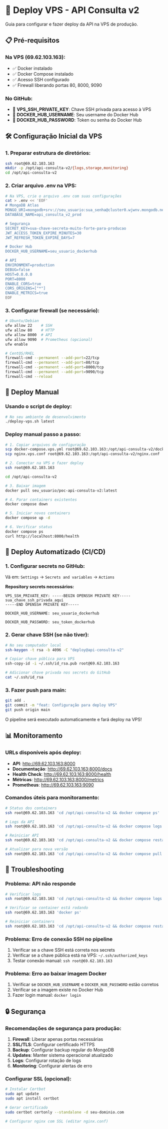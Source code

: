 # 🚀 Deploy VPS - API Consulta v2

Guia para configurar e fazer deploy da API na VPS de produção.

## 📋 Pré-requisitos

### Na VPS (69.62.103.163):
- ✅ Docker instalado
- ✅ Docker Compose instalado
- ✅ Acesso SSH configurado
- ✅ Firewall liberando portas 80, 8000, 9090

### No GitHub:
- 🔑 **VPS_SSH_PRIVATE_KEY**: Chave SSH privada para acesso à VPS
- 🔑 **DOCKER_HUB_USERNAME**: Seu username do Docker Hub
- 🔑 **DOCKER_HUB_PASSWORD**: Token ou senha do Docker Hub

## 🛠️ Configuração Inicial da VPS

### 1. Preparar estrutura de diretórios:
```bash
ssh root@69.62.103.163
mkdir -p /opt/api-consulta-v2/{logs,storage,monitoring}
cd /opt/api-consulta-v2
```

### 2. Criar arquivo .env na VPS:
```bash
# Na VPS, crie o arquivo .env com suas configurações
cat > .env << 'EOF'
# MongoDB Atlas
MONGO_URI=mongodb+srv://seu_usuario:sua_senha@cluster0.wjwnv.mongodb.net/?retryWrites=true&w=majority&appName=Cluster0
DATABASE_NAME=api_consulta_v2_prod

# Segurança  
SECRET_KEY=sua-chave-secreta-muito-forte-para-producao
JWT_ACCESS_TOKEN_EXPIRE_MINUTES=30
JWT_REFRESH_TOKEN_EXPIRE_DAYS=7

# Docker Hub
DOCKER_HUB_USERNAME=seu_usuario_dockerhub

# API
ENVIRONMENT=production
DEBUG=false
HOST=0.0.0.0
PORT=8000
ENABLE_CORS=true
CORS_ORIGINS=["*"]
ENABLE_METRICS=true
EOF
```

### 3. Configurar firewall (se necessário):
```bash
# Ubuntu/Debian
ufw allow 22    # SSH
ufw allow 80    # HTTP
ufw allow 8000  # API
ufw allow 9090  # Prometheus (opcional)
ufw enable

# CentOS/RHEL
firewall-cmd --permanent --add-port=22/tcp
firewall-cmd --permanent --add-port=80/tcp  
firewall-cmd --permanent --add-port=8000/tcp
firewall-cmd --permanent --add-port=9090/tcp
firewall-cmd --reload
```

## 🚀 Deploy Manual

### Usando o script de deploy:
```bash
# No seu ambiente de desenvolvimento
./deploy-vps.sh latest
```

### Deploy manual passo a passo:
```bash
# 1. Copiar arquivos de configuração
scp docker-compose.vps.yml root@69.62.103.163:/opt/api-consulta-v2/docker-compose.yml
scp nginx.vps.conf root@69.62.103.163:/opt/api-consulta-v2/nginx.conf

# 2. Conectar na VPS e fazer deploy
ssh root@69.62.103.163

cd /opt/api-consulta-v2

# 3. Baixar imagem
docker pull seu_usuario/poc-api-consulta-v2:latest

# 4. Parar containers existentes
docker compose down

# 5. Iniciar novos containers
docker compose up -d

# 6. Verificar status
docker compose ps
curl http://localhost:8000/health
```

## 🤖 Deploy Automatizado (CI/CD)

### 1. Configurar secrets no GitHub:

Vá em: `Settings` → `Secrets and variables` → `Actions`

**Repository secrets necessários:**
```
VPS_SSH_PRIVATE_KEY: -----BEGIN OPENSSH PRIVATE KEY-----
sua_chave_ssh_privada_aqui
-----END OPENSSH PRIVATE KEY-----

DOCKER_HUB_USERNAME: seu_usuario_dockerhub

DOCKER_HUB_PASSWORD: seu_token_dockerhub
```

### 2. Gerar chave SSH (se não tiver):
```bash
# No seu computador local
ssh-keygen -t rsa -b 4096 -C "deploy@api-consulta-v2"

# Copiar chave pública para VPS
ssh-copy-id -i ~/.ssh/id_rsa.pub root@69.62.103.163

# Adicionar chave privada nos secrets do GitHub
cat ~/.ssh/id_rsa
```

### 3. Fazer push para main:
```bash
git add .
git commit -m "feat: Configuração para deploy VPS"
git push origin main
```

O pipeline será executado automaticamente e fará deploy na VPS!

## 📊 Monitoramento

### URLs disponíveis após deploy:
- **API**: http://69.62.103.163:8000
- **Documentação**: http://69.62.103.163:8000/docs
- **Health Check**: http://69.62.103.163:8000/health
- **Métricas**: http://69.62.103.163:8000/metrics
- **Prometheus**: http://69.62.103.163:9090

### Comandos úteis para monitoramento:
```bash
# Status dos containers
ssh root@69.62.103.163 'cd /opt/api-consulta-v2 && docker compose ps'

# Logs da API
ssh root@69.62.103.163 'cd /opt/api-consulta-v2 && docker compose logs api --tail=50'

# Reiniciar API
ssh root@69.62.103.163 'cd /opt/api-consulta-v2 && docker compose restart api'

# Atualizar para nova versão
ssh root@69.62.103.163 'cd /opt/api-consulta-v2 && docker compose pull && docker compose up -d'
```

## 🔧 Troubleshooting

### Problema: API não responde
```bash
# Verificar logs
ssh root@69.62.103.163 'cd /opt/api-consulta-v2 && docker compose logs api'

# Verificar se container está rodando
ssh root@69.62.103.163 'docker ps'

# Reiniciar containers
ssh root@69.62.103.163 'cd /opt/api-consulta-v2 && docker compose restart'
```

### Problema: Erro de conexão SSH no pipeline
1. Verificar se a chave SSH está correta nos secrets
2. Verificar se a chave pública está na VPS: `~/.ssh/authorized_keys`
3. Testar conexão manual: `ssh root@69.62.103.163`

### Problema: Erro ao baixar imagem Docker
1. Verificar se `DOCKER_HUB_USERNAME` e `DOCKER_HUB_PASSWORD` estão corretos
2. Verificar se a imagem existe no Docker Hub
3. Fazer login manual: `docker login`

## 🔒 Segurança

### Recomendações de segurança para produção:
1. **Firewall**: Liberar apenas portas necessárias
2. **SSL/TLS**: Configurar certificado HTTPS
3. **Backup**: Configurar backup regular do MongoDB
4. **Updates**: Manter sistema operacional atualizado
5. **Logs**: Configurar rotação de logs
6. **Monitoring**: Configurar alertas de erro

### Configurar SSL (opcional):
```bash
# Instalar Certbot
sudo apt update
sudo apt install certbot

# Gerar certificado
sudo certbot certonly --standalone -d seu-dominio.com

# Configurar nginx com SSL (editar nginx.conf)
```
